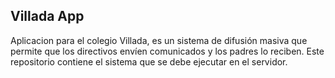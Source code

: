 ## Villada App

Aplicacion para el colegio Villada, es un sistema de difusión masiva que permite que los directivos envíen comunicados y los padres lo reciben. Este repositorio contiene el sistema que se debe ejecutar en el servidor.
